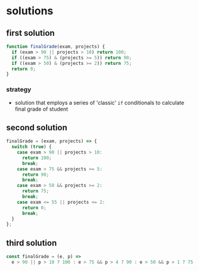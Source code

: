# solutions

## first solution

```js
function finalGrade(exam, projects) {
  if (exam > 90 || projects > 10) return 100;
  if ((exam > 75) & (projects >= 5)) return 90;
  if ((exam > 50) & (projects >= 2)) return 75;
  return 0;
}
```

### strategy

- solution that employs a series of 'classic' `if` conditionals to calculate
  final grade of student

## second solution

```js
finalGrade = (exam, projects) => {
  switch (true) {
    case exam > 90 || projects > 10:
      return 100;
      break;
    case exam > 75 && projects >= 5:
      return 90;
      break;
    case exam > 50 && projects >= 2:
      return 75;
      break;
    case exam <= 55 || projects <= 2:
      return 0;
      break;
  }
};
```

## third solution

```js
const finalGrade = (e, p) =>
  e > 90 || p > 10 ? 100 : e > 75 && p > 4 ? 90 : e > 50 && p > 1 ? 75 : 0;
```
